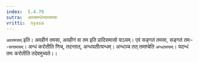 ```yaml
---
index:  5.4.79
sutra:  अवसमन्धेभ्यस्तमसः
vritti:  nyasa
---
```


`अवतमसम्` इति। अवहीनं तमसा, अवहीनं वा तम इति प्रादिसमासो वाऽयम्। एवं सङ्गतं तमसा, सङ्गतं तमः--`सन्तमसम्`। अन्धं करोतीति णिच्, तदन्तात्, अन्धयतीत्यन्धम्। अन्धञ्च तत् तमश्चेति `अन्धतमसम्`। यदन्धं तमः करोतीति तदेवमुच्यते।।

